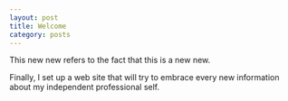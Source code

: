 ```yaml
---
layout: post
title: Welcome
category: posts
---
```


This new new refers to the fact that this is a new new.

Finally, I set up a web site that will try to embrace every new information about my independent professional self.
